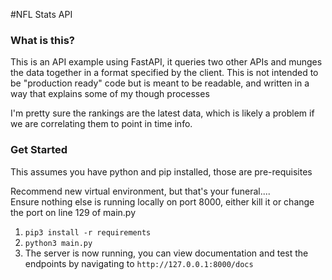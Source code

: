 #NFL Stats API

### What is this?

This is an API example using FastAPI, it queries two other APIs and munges the data
together in a format specified by the client. This is not intended to be "production ready"
code but is meant to be readable, and written in a way that explains some of my though processes


I'm pretty sure the rankings are the latest data, which is likely a problem if we are correlating them to point in time info.


### Get Started
This assumes you have python and pip installed, those are pre-requisites  

Recommend new virtual environment, but that's your funeral....  
Ensure nothing else is running locally on port 8000, either kill it or change the port on line 129 of main.py  


1. `pip3 install -r requirements`
2. `python3 main.py`
3. The server is now running, you can view documentation and test the endpoints by navigating to `http://127.0.0.1:8000/docs`
